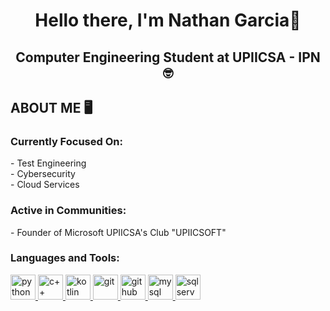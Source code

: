 <h1 align="center">Hello there, I'm Nathan Garcia👋</h1>
<h2 align="center">Computer Engineering Student at UPIICSA - IPN 🤓</h2>

<h2 align="left">ABOUT ME 🖥️</h2>
<h3 align="left">Currently Focused On:</h3>
  <p align="left">- Test Engineering 
    <br>- Cybersecurity
    <br>- Cloud Services </p>

<h3 align="left">Active in Communities:</h3>
  <p align="left">- Founder of Microsoft UPIICSA's Club "UPIICSOFT"</p>

<h3 align="left">Languages and Tools:</h3>
<p align="left"> 
  <a href="https://www.python.org" target="_blank" rel="noreferrer"> <img src="https://cdn.jsdelivr.net/gh/devicons/devicon/icons/python/python-original.svg" alt="python" width="40" height="40"/> </a> 
  <a href="https://cplusplus.com/" target="_blank" rel="noreferrer"> <img src="https://cdn.jsdelivr.net/gh/devicons/devicon/icons/cplusplus/cplusplus-original.svg" alt="c++" width="40" height="40"/> </a> 
  <a href="https://kotlinlang.org/" target="_blank" rel="noreferrer"> <img src="https://cdn.jsdelivr.net/gh/devicons/devicon/icons/kotlin/kotlin-original.svg" alt="kotlin" width="40" height="40"/> </a> 
  <a href="https://git-scm.com/" target="_blank" rel="noreferrer"> <img src="https://cdn.jsdelivr.net/gh/devicons/devicon/icons/git/git-original.svg" alt="git" width="40" height="40"/> </a> 
  <a href="https://github.com/" target="_blank" rel="noreferrer"> <img src="https://www.svgrepo.com/show/450156/github.svg" alt="github" width="40" height="40"/> </a> 
  <a href="https://www.mysql.com/products/workbench/" target="_blank" rel="noreferrer"> <img src="https://cdn.jsdelivr.net/gh/devicons/devicon/icons/mysql/mysql-original-wordmark.svg" alt="mysql" width="40" height="40"/> </a> 
  <a href="https://www.microsoft.com/es-mx/sql-server/sql-server-downloads" target="_blank" rel="noreferrer"> <img src="https://github.com/NathanErak/NathanErak/assets/85259693/f240208d-5d12-4a04-a5c7-f4c32e5670b2" alt="sqlserver" width="40" height="40"/> </a> 
</p> 

<!-- <h2 align="left">Let's Connect 🚀</h2>
<p align="left">
  <a href="https://www.linkedin.com/in/nathanerak/" target="_blank" rel="noreferrer"> <img src="https://www.svgrepo.com/show/448234/linkedin.svg" alt="linkedin" width="40" height="40"/> </a> 
  <a href="https://twitter.com/nathanerak" target="_blank" rel="noreferrer"> <img src="https://www.svgrepo.com/show/475689/twitter-color.svg" alt="twitter" width="40" height="40"/> </a>
</p>

<!--
**NathanErak/NathanErak** is a ✨ _special_ ✨ repository because its `README.md` (this file) appears on your GitHub profile.

Here are some ideas to get you started:

- 🔭 I’m currently working on ...
- 🌱 I’m currently learning ...
- 👯 I’m looking to collaborate on ...
- 🤔 I’m looking for help with ...
- 💬 Ask me about ...
- 📫 How to reach me: ...
- 😄 Pronouns: ...
- ⚡ Fun fact: ...
-->

